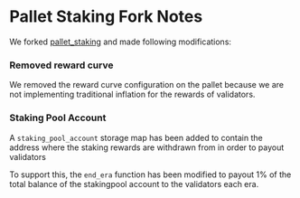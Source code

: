 # Pallet Staking Fork Notes

We forked [pallet_staking](https://github.com/paritytech/substrate/tree/v3.0.0/frame/staking) and made following modifications:

### Removed reward curve

We removed the reward curve configuration on the pallet because we are not implementing traditional inflation for the rewards of validators.

### Staking Pool Account

A `staking_pool_account` storage map has been added to contain the address where the staking rewards are withdrawn from in order to payout validators

To support this, the `end_era` function has been modified to payout 1% of the total balance of the stakingpool account to the validators each era.